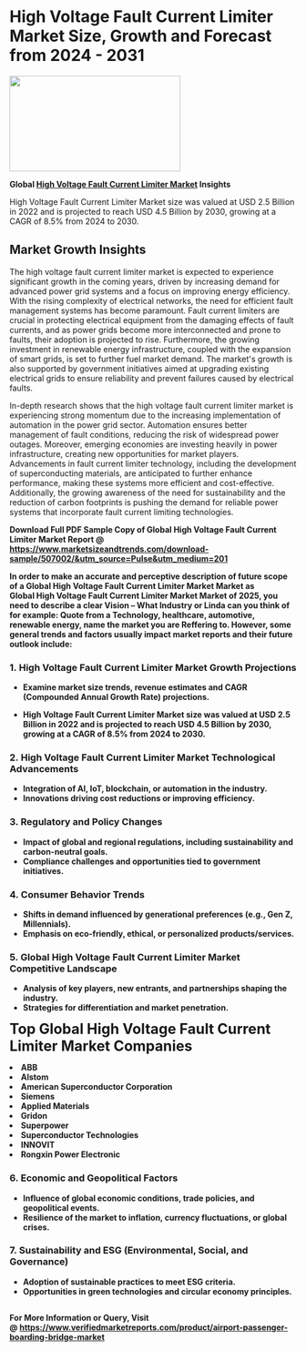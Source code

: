 <H1>High Voltage Fault Current Limiter Market Size, Growth and Forecast from 2024 - 2031</H1><img class="aligncenter size-medium wp-image-584254" src="https://thirdeyenews.in/wp-content/uploads/2024/09/Global-Market-Research-300x168.jpeg" alt="" width="300" height="168" /><p><strong>Global&nbsp;<a href="https://www.marketsizeandtrends.com/download-sample/507002/&amp;utm_source=Pulse&amp;utm_medium=201">High Voltage Fault Current Limiter Market</a> Insights</strong></p><p>High Voltage Fault Current Limiter Market size was valued at USD 2.5 Billion in 2022 and is projected to reach USD 4.5 Billion by 2030, growing at a CAGR of 8.5% from 2024 to 2030.</p><p><h2>Market Growth Insights</h2> <p>The high voltage fault current limiter market is expected to experience significant growth in the coming years, driven by increasing demand for advanced power grid systems and a focus on improving energy efficiency. With the rising complexity of electrical networks, the need for efficient fault management systems has become paramount. Fault current limiters are crucial in protecting electrical equipment from the damaging effects of fault currents, and as power grids become more interconnected and prone to faults, their adoption is projected to rise. Furthermore, the growing investment in renewable energy infrastructure, coupled with the expansion of smart grids, is set to further fuel market demand. The market's growth is also supported by government initiatives aimed at upgrading existing electrical grids to ensure reliability and prevent failures caused by electrical faults.</p> <p><strong></strong></p> <p>In-depth research shows that the high voltage fault current limiter market is experiencing strong momentum due to the increasing implementation of automation in the power grid sector. Automation ensures better management of fault conditions, reducing the risk of widespread power outages. Moreover, emerging economies are investing heavily in power infrastructure, creating new opportunities for market players. Advancements in fault current limiter technology, including the development of superconducting materials, are anticipated to further enhance performance, making these systems more efficient and cost-effective. Additionally, the growing awareness of the need for sustainability and the reduction of carbon footprints is pushing the demand for reliable power systems that incorporate fault current limiting technologies.</p> <p><strong></p><p><span class=""><strong>Download Full PDF Sample Copy of Global High Voltage Fault Current Limiter Market Report</strong> @ <a href="https://www.marketsizeandtrends.com/download-sample/507002/&amp;utm_source=Pulse&amp;utm_medium=201" target="_blank">https://www.marketsizeandtrends.com/download-sample/507002/&amp;utm_source=Pulse&amp;utm_medium=201</a></span></p><p>In order to make an accurate and perceptive description of future scope of a Global&nbsp;High Voltage Fault Current Limiter Market Market as Global&nbsp;High Voltage Fault Current Limiter Market Market of 2025, you need to describe a clear Vision &ndash; What Industry or Linda can you think of for example: Quote from a Technology, healthcare, automotive, renewable energy, name the market you are Reffering to. However, some general trends and factors usually impact market reports and their future outlook include:</p><h3>1.&nbsp;<strong>High Voltage Fault Current Limiter Market Growth Projections</strong></h3><ul><li>Examine market size trends, revenue estimates and CAGR (Compounded Annual Growth Rate) projections.</li><li><p>High Voltage Fault Current Limiter Market size was valued at USD 2.5 Billion in 2022 and is projected to reach USD 4.5 Billion by 2030, growing at a CAGR of 8.5% from 2024 to 2030.</p></li></ul><h3>2.&nbsp;<strong>High Voltage Fault Current Limiter Market Technological Advancements</strong></h3><ul><li>Integration of AI, IoT, blockchain, or automation in the industry.</li><li>Innovations driving cost reductions or improving efficiency.</li></ul><h3>3.&nbsp;<strong>Regulatory and Policy Changes</strong></h3><ul><li>Impact of global and regional regulations, including sustainability and carbon-neutral goals.</li><li>Compliance challenges and opportunities tied to government initiatives.</li></ul><h3>4.&nbsp;<strong>Consumer Behavior Trends</strong></h3><ul><li>Shifts in demand influenced by generational preferences (e.g., Gen Z, Millennials).</li><li>Emphasis on eco-friendly, ethical, or personalized products/services.</li></ul><h3>5.&nbsp;<strong>Global High Voltage Fault Current Limiter Market Competitive Landscape</strong></h3><ul><li>Analysis of key players, new entrants, and partnerships shaping the industry.</li><li>Strategies for differentiation and market penetration.</li></ul><p data-pm-slice="1 1 []"><span style="color: inherit; font-family: inherit; font-size: 25px;">Top Global High Voltage Fault Current Limiter Market Companies</span></p><div class="" data-test-id=""><p><li>ABB</li><li> Alstom</li><li> American Superconductor Corporation</li><li> Siemens</li><li> Applied Materials</li><li> Gridon</li><li> Superpower</li><li> Superconductor Technologies</li><li> INNOVIT</li><li> Rongxin Power Electronic</li></p></div><h3>6.&nbsp;<strong>Economic and Geopolitical Factors</strong></h3><ul><li>Influence of global economic conditions, trade policies, and geopolitical events.</li><li>Resilience of the market to inflation, currency fluctuations, or global crises.</li></ul><h3>7.&nbsp;<strong>Sustainability and ESG (Environmental, Social, and Governance)</strong></h3><ul><li>Adoption of sustainable practices to meet ESG criteria.</li><li>Opportunities in green technologies and circular economy principles.</li></ul><h2><strong style="font-size: 14px;">For More Information or Query, Visit @&nbsp;</strong><a style="background-color: #ffffff; font-size: 14px;" href="https://www.marketsizeandtrends.com/report/high-voltage-fault-current-limiter-market/" target="_blank">https://www.verifiedmarketreports.com/product/airport-passenger-boarding-bridge-market</a></h2>
